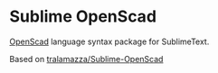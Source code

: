 # Sublime OpenScad

[OpenScad](http://www.openscad.org) language syntax package for SublimeText.

Based on [tralamazza/Sublime-OpenScad](https://github.com/tralamazza/Sublime-OpenScad)